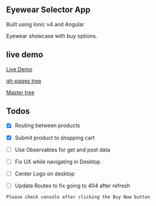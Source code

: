 ## Eyewear Selector App

Built using Ionic v4 and Angular

Eyewear showcase with buy options.

## live demo
[Live Demo](https://mosh-media.github.io/eyewear-app/ "Check it out")

[gh-pages tree](https://github.com/Mosh-Media/eyewear-app/tree/gh-pages "Check it out")

[Master tree](https://github.com/Mosh-Media/eyewear-app/tree/master "Check it out")

## Todos

- [x] Routing between products
- [x] Submit product to shopping cart 
- [ ] Use Observables for get and post data
- [ ] Fix UX while navigating in Desktop
- [ ] Center Logo on desktop
- [ ] Update Routes to fix going to 404 after refresh


```Please check console after clicking the Buy Now button```
